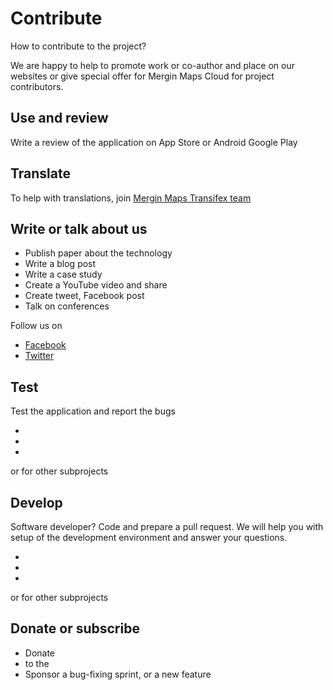 # Contribute

How to contribute to the project? 

We are happy to help to promote work or co-author and place on our websites or give special offer for Mergin Maps Cloud for project contributors.

<CommunityJoin />

## Use and review

Write a review of the application on App Store or Android Google Play

<AppDownload />

## Translate

 To help with translations, join [Mergin Maps Transifex team](https://www.transifex.com/lutra-consulting/mergin-maps-input/)

## Write or talk about us 
 
 - Publish paper about the technology
 - Write a blog post 
 - Write a case study 
 - Create a YouTube video and share
 - Create tweet, Facebook post 
 - Talk on conferences

 Follow us on 

 - [Facebook](https://www.facebook.com/lutraconsulting)
 - [Twitter](https://twitter.com/lutraconsulting)

## Test

Test the application and report the bugs

 - <GitHubRepo id="MerginMaps/input/issues" desc="Mergin Maps Input" />
 - <GitHubRepo id="MerginMaps/mergin/issues" desc="Mergin Maps Cloud" />
 - <GitHubRepo id="MerginMaps/qgis-mergin-plugin/issues" desc="Mergin Maps Plugin for QGIS" />
 
or for other subprojects

## Develop

Software developer? Code and prepare a pull request. We will help you with setup of the development environment and answer your questions.
 
 - <GitHubRepo id="MerginMaps/input" desc="Mergin Maps Input" />
 - <GitHubRepo id="MerginMaps/mergin" desc="Mergin Maps Cloud" />
 - <GitHubRepo id="MerginMaps/qgis-mergin-plugin" desc="Mergin Maps Plugin for QGIS" />

or for other subprojects

## Donate or subscribe

 - Donate
 - <AppDomainNameLink  desc="Subscribe" /> to the <MainPlatformName />
 - Sponsor a bug-fixing sprint, or a new feature
